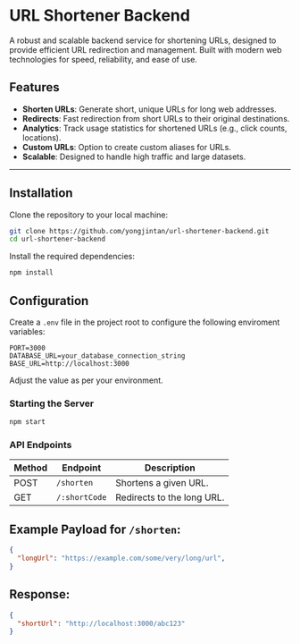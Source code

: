 # URL Shortener Backend

A robust and scalable backend service for shortening URLs, designed to provide efficient URL redirection and management. Built with modern web technologies for speed, reliability, and ease of use.

## Features

- **Shorten URLs**: Generate short, unique URLs for long web addresses.
- **Redirects**: Fast redirection from short URLs to their original destinations.
- **Analytics**: Track usage statistics for shortened URLs (e.g., click counts, locations).
- **Custom URLs**: Option to create custom aliases for URLs.
- **Scalable**: Designed to handle high traffic and large datasets.

---

## Installation

Clone the repository to your local machine:

```bash
git clone https://github.com/yongjintan/url-shortener-backend.git
cd url-shortener-backend
```

Install the required dependencies:

```bash
npm install
```

## Configuration
Create a `.env` file in the project root to configure the following enviroment variables:
```env
PORT=3000
DATABASE_URL=your_database_connection_string
BASE_URL=http://localhost:3000
```
Adjust the value as per your environment.

### Starting the Server

```bash
npm start
```

### API Endpoints

| Method | Endpoint             | Description                  |
|--------|----------------------|------------------------------|
| POST   | `/shorten`           | Shortens a given URL.        |
| GET    | `/:shortCode`        | Redirects to the long URL.   |

## Example Payload for `/shorten`: 
```json
{
  "longUrl": "https://example.com/some/very/long/url",
}
```
## Response:
```json
{
  "shortUrl": "http://localhost:3000/abc123"
}
```


